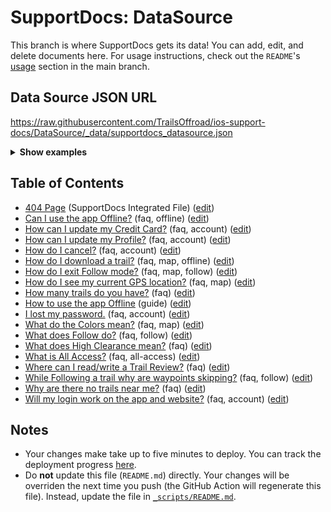 # SupportDocs: DataSource
This branch is where SupportDocs gets its data! You can add, edit, and delete documents here. For usage instructions, check out the `README`'s [usage](https://github.com/aheze/SupportDocs#using-the-github-repo) section in the main branch.

## Data Source JSON URL
<a href="https://raw.githubusercontent.com/TrailsOffroad/ios-support-docs/DataSource/_data/supportdocs_datasource.json">https://raw.githubusercontent.com/TrailsOffroad/ios-support-docs/DataSource/_data/supportdocs_datasource.json</a>

<details>
<summary><strong>Show examples</strong></summary>

<hr>

### SwiftUI
```swift
struct SwiftUIExampleView_MinimalCode: View {
    let dataSource = URL(string: "https://raw.githubusercontent.com/TrailsOffroad/ios-support-docs/DataSource/_data/supportdocs_datasource.json")!
    @State var supportDocsPresented = false
    
    var body: some View {
        Button("Present SupportDocs from SwiftUI!") { supportDocsPresented = true }
        .sheet(isPresented: $supportDocsPresented, content: {
            SupportDocsView(dataSource: dataSource, isPresented: $supportDocsPresented)
        })
    }
}
```

### UIKit
```swift
class UIKitExampleController_MinimalCode: UIViewController {
    /**
    Connect this inside the storyboard.
    
    This is just for demo purposes, so it's not connected yet.
    */
    @IBAction func presentButtonPressed(_ sender: Any) {
        let dataSource = URL(string: "https://raw.githubusercontent.com/TrailsOffroad/ios-support-docs/DataSource/_data/supportdocs_datasource.json")!
    
        let supportDocsViewController = SupportDocsViewController(dataSource: dataSource)
        self.present(supportDocsViewController, animated: true, completion: nil)
    }
}
```

<hr>

</details>

## Table of Contents
- [404 Page](https://TrailsOffroad.github.io/ios-support-docs/404) (SupportDocs Integrated File) ([edit](https://github.com/TrailsOffroad/ios-support-docs/edit/DataSource/ios-support-docs/404.md))
- [Can I use the app Offline?](https://TrailsOffroad.github.io/ios-support-docs/Support-FAQ/Offline) (faq, offline) ([edit](https://github.com/TrailsOffroad/ios-support-docs/edit/DataSource/Support-FAQ/Offline.md))
- [How can I update my Credit Card?](https://TrailsOffroad.github.io/ios-support-docs/Support-FAQ/AddCreditCard) (faq, account) ([edit](https://github.com/TrailsOffroad/ios-support-docs/edit/DataSource/Support-FAQ/AddCreditCard.md))
- [How can I update my Profile?](https://TrailsOffroad.github.io/ios-support-docs/Support-FAQ/UpdateProfile) (faq, account) ([edit](https://github.com/TrailsOffroad/ios-support-docs/edit/DataSource/Support-FAQ/UpdateProfile.md))
- [How do I cancel?](https://TrailsOffroad.github.io/ios-support-docs/Support-FAQ/Cancel) (faq, account) ([edit](https://github.com/TrailsOffroad/ios-support-docs/edit/DataSource/Support-FAQ/Cancel.md))
- [How do I download a trail?](https://TrailsOffroad.github.io/ios-support-docs/Support-FAQ/DownloadTracks) (faq, map, offline) ([edit](https://github.com/TrailsOffroad/ios-support-docs/edit/DataSource/Support-FAQ/DownloadTracks.md))
- [How do I exit Follow mode?](https://TrailsOffroad.github.io/ios-support-docs/Support-FAQ/FollowExit) (faq, map, follow) ([edit](https://github.com/TrailsOffroad/ios-support-docs/edit/DataSource/Support-FAQ/FollowExit.md))
- [How do I see my current GPS location?](https://TrailsOffroad.github.io/ios-support-docs/Support-FAQ/MyLocation) (faq, map) ([edit](https://github.com/TrailsOffroad/ios-support-docs/edit/DataSource/Support-FAQ/MyLocation.md))
- [How many trails do you have?](https://TrailsOffroad.github.io/ios-support-docs/Support-FAQ/HowManyTrails) (faq) ([edit](https://github.com/TrailsOffroad/ios-support-docs/edit/DataSource/Support-FAQ/HowManyTrails.md))
- [How to use the app Offline](https://TrailsOffroad.github.io/ios-support-docs/Support-Guides/Offline-Overview) (guide) ([edit](https://github.com/TrailsOffroad/ios-support-docs/edit/DataSource/Support-Guides/Offline-Overview.md))
- [I lost my password.](https://TrailsOffroad.github.io/ios-support-docs/Support-FAQ/LostPassword) (faq, account) ([edit](https://github.com/TrailsOffroad/ios-support-docs/edit/DataSource/Support-FAQ/LostPassword.md))
- [What do the Colors mean?](https://TrailsOffroad.github.io/ios-support-docs/Support-FAQ/Colors) (faq, map) ([edit](https://github.com/TrailsOffroad/ios-support-docs/edit/DataSource/Support-FAQ/Colors.md))
- [What does Follow do?](https://TrailsOffroad.github.io/ios-support-docs/Support-FAQ/Follow-What) (faq, follow) ([edit](https://github.com/TrailsOffroad/ios-support-docs/edit/DataSource/Support-FAQ/Follow-What.md))
- [What does High Clearance mean?](https://TrailsOffroad.github.io/ios-support-docs/Support-FAQ/HighClearance) (faq) ([edit](https://github.com/TrailsOffroad/ios-support-docs/edit/DataSource/Support-FAQ/HighClearance.md))
- [What is All Access?](https://TrailsOffroad.github.io/ios-support-docs/Support-FAQ/AllAccess) (faq, all-access) ([edit](https://github.com/TrailsOffroad/ios-support-docs/edit/DataSource/Support-FAQ/AllAccess.md))
- [Where can I read/write a Trail Review?](https://TrailsOffroad.github.io/ios-support-docs/Support-FAQ/TrailReview) (faq) ([edit](https://github.com/TrailsOffroad/ios-support-docs/edit/DataSource/Support-FAQ/TrailReview.md))
- [While Following a trail why are waypoints skipping?](https://TrailsOffroad.github.io/ios-support-docs/Support-FAQ/FollowWaypointsSkipping) (faq, follow) ([edit](https://github.com/TrailsOffroad/ios-support-docs/edit/DataSource/Support-FAQ/FollowWaypointsSkipping.md))
- [Why are there no trails near me?](https://TrailsOffroad.github.io/ios-support-docs/Support-FAQ/NoTrailsNearMe) (faq) ([edit](https://github.com/TrailsOffroad/ios-support-docs/edit/DataSource/Support-FAQ/NoTrailsNearMe.md))
- [Will my login work on the app and website?](https://TrailsOffroad.github.io/ios-support-docs/Support-FAQ/AccountWebsiteVSApp) (faq, account) ([edit](https://github.com/TrailsOffroad/ios-support-docs/edit/DataSource/Support-FAQ/AccountWebsiteVSApp.md))


## Notes
- Your changes make take up to five minutes to deploy. You can track the deployment progress [here](https://github.com/TrailsOffroad/ios-support-docs/deployments/activity_log?environment=github-pages).
- Do **not** update this file (`README.md`) directly. Your changes will be overriden the next time you push (the GitHub Action will regenerate this file). Instead, update the file in [`_scripts/README.md`](https://github.com/TrailsOffroad/ios-support-docs/edit/DataSource/_scripts/README.md). 